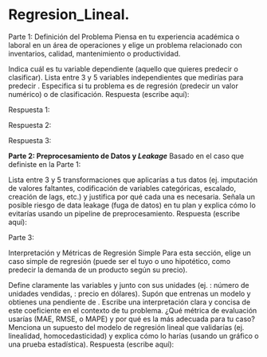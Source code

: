 # Regresion_Lineal.
Parte 1: Definición del Problema
Piensa en tu experiencia académica o laboral en un área de operaciones y elige un problema relacionado con inventarios, calidad, mantenimiento o productividad.

Indica cuál es tu variable dependiente 
 (aquello que quieres predecir o clasificar).
Lista entre 3 y 5 variables independientes 
 que medirías para predecir 
.
Especifica si tu problema es de regresión (predecir un valor numérico) o de clasificación.
Respuesta (escribe aquí):

Respuesta 1:

Respuesta 2:

Respuesta 3:


**Parte 2: Preprocesamiento de Datos y *Leakage***
Basado en el caso que definiste en la Parte 1:

Lista entre 3 y 5 transformaciones que aplicarías a tus datos (ej. imputación de valores faltantes, codificación de variables categóricas, escalado, creación de lags, etc.) y justifica por qué cada una es necesaria.
Señala un posible riesgo de data leakage (fuga de datos) en tu plan y explica cómo lo evitarías usando un pipeline de preprocesamiento.
Respuesta (escribe aquí):

Parte 3: 

Interpretación y Métricas de Regresión Simple
Para esta sección, elige un caso simple de regresión (puede ser el tuyo o uno hipotético, como predecir la demanda de un producto según su precio).

Define claramente las variables 
 y 
 junto con sus unidades (ej. 
: número de unidades vendidas, 
: precio en dólares).
Supón que entrenas un modelo y obtienes una pendiente de 
. Escribe una interpretación clara y concisa de este coeficiente en el contexto de tu problema.
¿Qué métrica de evaluación usarías (MAE, RMSE, o MAPE) y por qué es la más adecuada para tu caso?
Menciona un supuesto del modelo de regresión lineal que validarías (ej. linealidad, homocedasticidad) y explica cómo lo harías (usando un gráfico o una prueba estadística).
Respuesta (escribe aquí):

